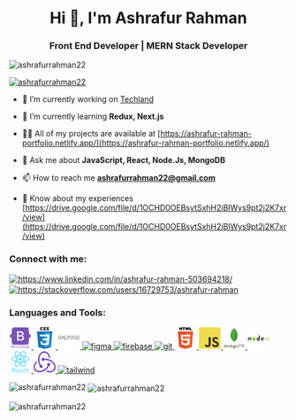 <h1 align="center">Hi 👋, I'm Ashrafur Rahman</h1>
<h3 align="center">Front End Developer | MERN Stack Developer</h3>

<p align="left"> <img src="https://komarev.com/ghpvc/?username=ashrafurrahman22&label=Profile%20views&color=0e75b6&style=flat" alt="ashrafurrahman22" /> </p>

<p align="left"> <a href="https://github.com/ryo-ma/github-profile-trophy"><img src="https://github-profile-trophy.vercel.app/?username=ashrafurrahman22" alt="ashrafurrahman22" /></a> </p>

- 🔭 I’m currently working on [Techland](https://techlandbd-f6a97.firebaseapp.com/)

- 🌱 I’m currently learning **Redux, Next.js**

- 👨‍💻 All of my projects are available at [https://ashrafur-rahman-portfolio.netlify.app/](https://ashrafur-rahman-portfolio.netlify.app/)

- 💬 Ask me about **JavaScript, React, Node.Js, MongoDB**

- 📫 How to reach me **ashrafurrahman22@gmail.com**

- 📄 Know about my experiences [https://drive.google.com/file/d/1OCHD0OEBsytSxhH2iBIWys9pt2j2K7xr/view](https://drive.google.com/file/d/1OCHD0OEBsytSxhH2iBIWys9pt2j2K7xr/view)

<h3 align="left">Connect with me:</h3>
<p align="left">
<a href="https://linkedin.com/in/https://www.linkedin.com/in/ashrafur-rahman-503694218/" target="blank"><img align="center" src="https://raw.githubusercontent.com/rahuldkjain/github-profile-readme-generator/master/src/images/icons/Social/linked-in-alt.svg" alt="https://www.linkedin.com/in/ashrafur-rahman-503694218/" height="30" width="40" /></a>
<a href="https://stackoverflow.com/users/https://stackoverflow.com/users/16729753/ashrafur-rahman" target="blank"><img align="center" src="https://raw.githubusercontent.com/rahuldkjain/github-profile-readme-generator/master/src/images/icons/Social/stack-overflow.svg" alt="https://stackoverflow.com/users/16729753/ashrafur-rahman" height="30" width="40" /></a>
</p>

<h3 align="left">Languages and Tools:</h3>
<p align="left"> <a href="https://getbootstrap.com" target="_blank" rel="noreferrer"> <img src="https://raw.githubusercontent.com/devicons/devicon/master/icons/bootstrap/bootstrap-plain-wordmark.svg" alt="bootstrap" width="40" height="40"/> </a> <a href="https://www.w3schools.com/css/" target="_blank" rel="noreferrer"> <img src="https://raw.githubusercontent.com/devicons/devicon/master/icons/css3/css3-original-wordmark.svg" alt="css3" width="40" height="40"/> </a> <a href="https://expressjs.com" target="_blank" rel="noreferrer"> <img src="https://raw.githubusercontent.com/devicons/devicon/master/icons/express/express-original-wordmark.svg" alt="express" width="40" height="40"/> </a> <a href="https://www.figma.com/" target="_blank" rel="noreferrer"> <img src="https://www.vectorlogo.zone/logos/figma/figma-icon.svg" alt="figma" width="40" height="40"/> </a> <a href="https://firebase.google.com/" target="_blank" rel="noreferrer"> <img src="https://www.vectorlogo.zone/logos/firebase/firebase-icon.svg" alt="firebase" width="40" height="40"/> </a> <a href="https://git-scm.com/" target="_blank" rel="noreferrer"> <img src="https://www.vectorlogo.zone/logos/git-scm/git-scm-icon.svg" alt="git" width="40" height="40"/> </a> <a href="https://www.w3.org/html/" target="_blank" rel="noreferrer"> <img src="https://raw.githubusercontent.com/devicons/devicon/master/icons/html5/html5-original-wordmark.svg" alt="html5" width="40" height="40"/> </a> <a href="https://developer.mozilla.org/en-US/docs/Web/JavaScript" target="_blank" rel="noreferrer"> <img src="https://raw.githubusercontent.com/devicons/devicon/master/icons/javascript/javascript-original.svg" alt="javascript" width="40" height="40"/> </a> <a href="https://www.mongodb.com/" target="_blank" rel="noreferrer"> <img src="https://raw.githubusercontent.com/devicons/devicon/master/icons/mongodb/mongodb-original-wordmark.svg" alt="mongodb" width="40" height="40"/> </a> <a href="https://nodejs.org" target="_blank" rel="noreferrer"> <img src="https://raw.githubusercontent.com/devicons/devicon/master/icons/nodejs/nodejs-original-wordmark.svg" alt="nodejs" width="40" height="40"/> </a> <a href="https://reactjs.org/" target="_blank" rel="noreferrer"> <img src="https://raw.githubusercontent.com/devicons/devicon/master/icons/react/react-original-wordmark.svg" alt="react" width="40" height="40"/> </a> <a href="https://redux.js.org" target="_blank" rel="noreferrer"> <img src="https://raw.githubusercontent.com/devicons/devicon/master/icons/redux/redux-original.svg" alt="redux" width="40" height="40"/> </a> <a href="https://tailwindcss.com/" target="_blank" rel="noreferrer"> <img src="https://www.vectorlogo.zone/logos/tailwindcss/tailwindcss-icon.svg" alt="tailwind" width="40" height="40"/> </a> </p>

<p><img align="left" src="https://github-readme-stats.vercel.app/api/top-langs?username=ashrafurrahman22&show_icons=true&locale=en&layout=compact" alt="ashrafurrahman22" /></p>

<p>&nbsp;<img align="center" src="https://github-readme-stats.vercel.app/api?username=ashrafurrahman22&show_icons=true&locale=en" alt="ashrafurrahman22" /></p>

<p><img align="center" src="https://github-readme-streak-stats.herokuapp.com/?user=ashrafurrahman22&" alt="ashrafurrahman22" /></p>
